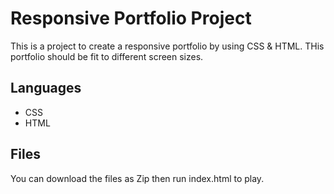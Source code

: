 # Responsive Portfolio Project

This is a project to create a responsive portfolio by using CSS & HTML. THis portfolio should be fit to different screen sizes.

## Languages

* CSS
* HTML

## Files

You can download the files as Zip then run index.html to play.
